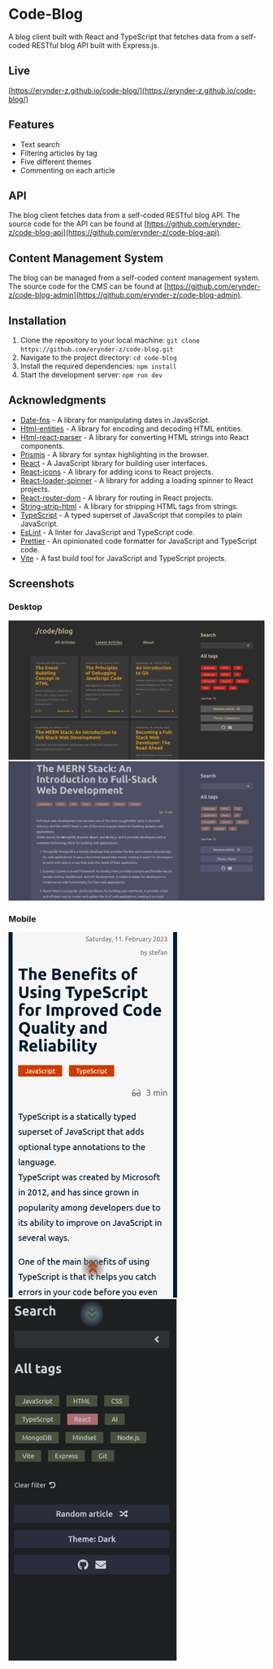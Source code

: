 # Code-Blog

A blog client built with React and TypeScript that fetches data from a self-coded RESTful blog API built with Express.js.

## Live

[https://erynder-z.github.io/code-blog/](https://erynder-z.github.io/code-blog/)

## Features

- Text search
- Filtering articles by tag
- Five different themes
- Commenting on each article

## API

The blog client fetches data from a self-coded RESTful blog API. The source code for the API can be found at [https://github.com/erynder-z/code-blog-api](https://github.com/erynder-z/code-blog-api).

## Content Management System

The blog can be managed from a self-coded content management system. The source code for the CMS can be found at [https://github.com/erynder-z/code-blog-admin](https://github.com/erynder-z/code-blog-admin).

## Installation

1.  Clone the repository to your local machine: `git clone https://github.com/erynder-z/code-blog.git`
2.  Navigate to the project directory: `cd code-blog`
3.  Install the required dependencies: `npm install`
4.  Start the development server: `npm run dev`

## Acknowledgments

- [Date-fns](https://date-fns.org/) - A library for manipulating dates in JavaScript.
- [Html-entities](https://github.com/mdevils/node-html-entities) - A library for encoding and decoding HTML entities.
- [Html-react-parser](https://github.com/remarkablemark/html-react-parser) - A library for converting HTML strings into React components.
- [Prismjs](https://prismjs.com/) - A library for syntax highlighting in the browser.
- [React](https://reactjs.org/) - A JavaScript library for building user interfaces.
- [React-icons](https://github.com/react-icons/react-icons) - A library for adding icons to React projects.
- [React-loader-spinner](https://github.com/mhnpd/react-loader-spinner) - A library for adding a loading spinner to React projects.
- [React-router-dom](https://github.com/ReactTraining/react-router/tree/master/packages/react-router-dom) - A library for routing in React projects.
- [String-strip-html](https://github.com/vkurchatkin/string-strip-html) - A library for stripping HTML tags from strings.
- [TypeScript](https://www.typescriptlang.org/) - A typed superset of JavaScript that compiles to plain JavaScript.
- [EsLint](https://eslint.org/) - A linter for JavaScript and TypeScript code.
- [Prettier](https://prettier.io/) - An opinionated code formatter for JavaScript and TypeScript code.
- [Vite](https://vite.dev/) - A fast build tool for JavaScript and TypeScript projects.

## Screenshots

### Desktop

<img src="src/assets/screenshot_1.png" alt="screenshot"/>
<img src="src/assets/screenshot_2.png" alt="screenshot"/>

### Mobile

<img src="src/assets/screenshot_3.png" alt="screenshot"/>
<img src="src/assets/screenshot_4.png" alt="screenshot"/>
